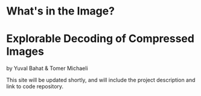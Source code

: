 # What's in the Image?
# Explorable Decoding of Compressed Images

by Yuval Bahat & Tomer Michaeli

This site will be updated shortly, and will include the project description and link to code repository.
